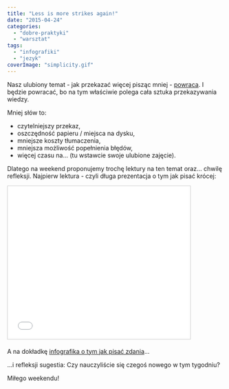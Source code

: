```yaml
---
title: "Less is more strikes again!"
date: "2015-04-24"
categories:
  - "dobre-praktyki"
  - "warsztat"
tags:
  - "infografiki"
  - "jezyk"
coverImage: "simplicity.gif"
---
```


Nasz ulubiony temat - jak przekazać więcej pisząc mniej - [powraca](http://techwriter.pl/prostota-glupcze/). I będzie powracać, bo na tym właściwie polega cała sztuka przekazywania wiedzy.

Mniej słów to:

- czytelniejszy przekaz,
- oszczędność papieru / miejsca na dysku,
- mniejsze koszty tłumaczenia,
- mniejsza możliwość popełnienia błędów,
- więcej czasu na... (tu wstawcie swoje ulubione zajęcie).

Dlatego na weekend proponujemy trochę lektury na ten temat oraz... chwilę refleksji. Najpierw lektura - czyli długa prezentacja o tym jak pisać krócej:

<iframe style="border: 1px solid #CCC; border-width: 1px; margin-bottom: 5px; max-width: 100%;" src="//www.slideshare.net/slideshow/embed_code/key/rpRflzblfjsqbF" width="425" height="355" frameborder="0" marginwidth="0" marginheight="0" scrolling="no" allowfullscreen="allowfullscreen"></iframe>



A na dokładkę [infografika o tym jak pisać zdania](http://writing.rocks/how-to-write-a-sentence-infographic/)...

...i refleksji sugestia: Czy nauczyliście się czegoś nowego w tym tygodniu?

Miłego weekendu!
